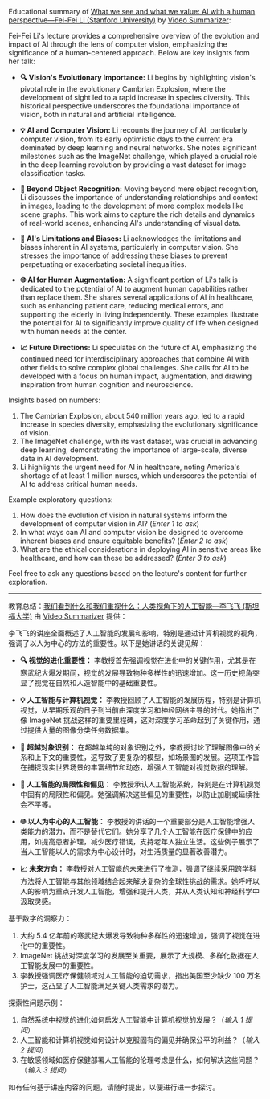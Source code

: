 Educational summary of [What we see and what we value: AI with a human perspective—Fei-Fei Li (Stanford University)](https://youtu.be/gzOwpEupP5w) by [Video Summarizer](https://chat.openai.com/g/g-GvcYCKPIH-video-summarizer-ai):

Fei-Fei Li's lecture provides a comprehensive overview of the evolution and impact of AI through the lens of computer vision, emphasizing the significance of a human-centered approach. Below are key insights from her talk:

- **🔍 Vision's Evolutionary Importance:** Li begins by highlighting vision's pivotal role in the evolutionary Cambrian Explosion, where the development of sight led to a rapid increase in species diversity. This historical perspective underscores the foundational importance of vision, both in natural and artificial intelligence.

- **💡 AI and Computer Vision:** Li recounts the journey of AI, particularly computer vision, from its early optimistic days to the current era dominated by deep learning and neural networks. She notes significant milestones such as the ImageNet challenge, which played a crucial role in the deep learning revolution by providing a vast dataset for image classification tasks.

- **🚀 Beyond Object Recognition:** Moving beyond mere object recognition, Li discusses the importance of understanding relationships and context in images, leading to the development of more complex models like scene graphs. This work aims to capture the rich details and dynamics of real-world scenes, enhancing AI's understanding of visual data.

- **🤖 AI's Limitations and Biases:** Li acknowledges the limitations and biases inherent in AI systems, particularly in computer vision. She stresses the importance of addressing these biases to prevent perpetuating or exacerbating societal inequalities.

- **🌐 AI for Human Augmentation:** A significant portion of Li's talk is dedicated to the potential of AI to augment human capabilities rather than replace them. She shares several applications of AI in healthcare, such as enhancing patient care, reducing medical errors, and supporting the elderly in living independently. These examples illustrate the potential for AI to significantly improve quality of life when designed with human needs at the center.

- **📈 Future Directions:** Li speculates on the future of AI, emphasizing the continued need for interdisciplinary approaches that combine AI with other fields to solve complex global challenges. She calls for AI to be developed with a focus on human impact, augmentation, and drawing inspiration from human cognition and neuroscience.

Insights based on numbers:

1. The Cambrian Explosion, about 540 million years ago, led to a rapid increase in species diversity, emphasizing the evolutionary significance of vision.
2. The ImageNet challenge, with its vast dataset, was crucial in advancing deep learning, demonstrating the importance of large-scale, diverse data in AI development.
3. Li highlights the urgent need for AI in healthcare, noting America's shortage of at least 1 million nurses, which underscores the potential of AI to address critical human needs.

Example exploratory questions:

1. How does the evolution of vision in natural systems inform the development of computer vision in AI? (_Enter 1 to ask_)
2. In what ways can AI and computer vision be designed to overcome inherent biases and ensure equitable benefits? (_Enter 2 to ask_)
3. What are the ethical considerations in deploying AI in sensitive areas like healthcare, and how can these be addressed? (_Enter 3 to ask_)

Feel free to ask any questions based on the lecture's content for further exploration.

---

教育总结：[我们看到什么和我们重视什么：人类视角下的人工智能—李飞飞 (斯坦福大学)](https://youtu.be/gzOwpEupP5w) 由 [Video Summarizer](https://chat.openai.com/g/g-GvcYCKPIH-video-summarizer-ai) 提供：

李飞飞的讲座全面概述了人工智能的发展和影响，特别是通过计算机视觉的视角，强调了以人为中心的方法的重要性。以下是她讲话的关键见解：

- **🔍 视觉的进化重要性：** 李教授首先强调视觉在进化中的关键作用，尤其是在寒武纪大爆发期间，视觉的发展导致物种多样性的迅速增加。这一历史视角突显了视觉在自然和人造智能中的基础重要性。

- **💡 人工智能与计算机视觉：** 李教授回顾了人工智能的发展历程，特别是计算机视觉，从早期乐观的日子到当前由深度学习和神经网络主导的时代。她指出了像 ImageNet 挑战这样的重要里程碑，这对深度学习革命起到了关键作用，通过提供大量的图像分类任务数据集。

- **🚀 超越对象识别：** 在超越单纯的对象识别之外，李教授讨论了理解图像中的关系和上下文的重要性，这导致了更复杂的模型，如场景图的发展。这项工作旨在捕捉现实世界场景的丰富细节和动态，增强人工智能对视觉数据的理解。

- **🤖 人工智能的局限性和偏见：** 李教授承认人工智能系统，特别是在计算机视觉中固有的局限性和偏见。她强调解决这些偏见的重要性，以防止加剧或延续社会不平等。

- **🌐 以人为中心的人工智能：** 李教授的讲话的一个重要部分是人工智能增强人类能力的潜力，而不是替代它们。她分享了几个人工智能在医疗保健中的应用，如提高患者护理，减少医疗错误，支持老年人独立生活。这些例子展示了当人工智能以人的需求为中心设计时，对生活质量的显著改善潜力。

- **📈 未来方向：** 李教授对人工智能的未来进行了推测，强调了继续采用跨学科方法将人工智能与其他领域结合起来解决复杂的全球性挑战的需求。她呼吁以人的影响为重点开发人工智能，增强和提升人类，并从人类认知和神经科学中汲取灵感。

基于数字的洞察力：

1. 大约 5.4 亿年前的寒武纪大爆发导致物种多样性的迅速增加，强调了视觉在进化中的重要性。
2. ImageNet 挑战对深度学习的发展至关重要，展示了大规模、多样化数据在人工智能发展中的重要性。
3. 李教授强调医疗保健领域对人工智能的迫切需求，指出美国至少缺少 100 万名护士，这凸显了人工智能满足关键人类需求的潜力。

探索性问题示例：

1. 自然系统中视觉的进化如何启发人工智能中计算机视觉的发展？（_输入 1 提问_）
2. 人工智能和计算机视觉如何设计以克服固有的偏见并确保公平的利益？（_输入 2 提问_）
3. 在敏感领域如医疗保健部署人工智能的伦理考虑是什么，如何解决这些问题？（_输入 3 提问_）

如有任何基于讲座内容的问题，请随时提出，以便进行进一步探讨。
